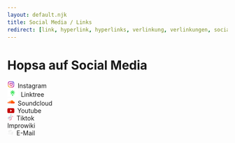 ```yaml
---
layout: default.njk
title: Social Media / Links
redirect: [link, hyperlink, hyperlinks, verlinkung, verlinkungen, social-media, socialmedia, social]
---
```


# Hopsa auf Social Media

<div class="mt-8 text-lg flex items-center justify-center flex-wrap">
<a href="https://instagram.com/hopsa_berlin/" class="flex no-underline hover:no-underline text-white hover:text-white" style="text-decoration: none !important"><div class="no-underline flex py-3 whitespace-nowrap px-6 max-w-10 m-6 border border-gray-500 hover:border-white hover:bg-gray-700 hover:text-white rounded-lg"><img src="/media/logos/instagram.png" alt="Instagram" style="height: 1.2em;" class="mt-1">&ensp;Instagram</div></a>
<a href="https://linktr.ee/hopsa_berlin" class="flex no-underline hover:no-underline text-white hover:text-white" style="text-decoration: none !important"><div class="no-underline flex py-3 whitespace-nowrap px-6 max-w-10 m-6 border border-gray-500 hover:border-white hover:bg-gray-700 hover:text-white rounded-lg"><img src="/media/logos/linktree.png" alt="Linktree" style="height: 1.2em;" class="mt-1">&ensp;Linktree</div></a>
<a href="https://soundcloud.com/hopsa_berlin" class="flex no-underline hover:no-underline text-white hover:text-white" style="text-decoration: none !important"><div class="no-underline flex py-3 whitespace-nowrap px-6 max-w-10 m-6 border border-gray-500 hover:border-white hover:bg-gray-700 hover:text-white rounded-lg"><img src="/media/logos/soundcloud.png" alt="Soundcloud" style="height: 1.2em;" class="mt-1">&ensp;Soundcloud</div></a>
<a href="https://www.youtube.com/@HopsaBerlin" class="flex no-underline hover:no-underline text-white hover:text-white" style="text-decoration: none !important"><div class="no-underline flex py-3 whitespace-nowrap px-6 max-w-10 m-6 border border-gray-500 hover:border-white hover:bg-gray-700 hover:text-white rounded-lg"><img src="/media/logos/youtube.png" alt="Youtube" style="height: 0.8em;" class="mt-1.5">&ensp;Youtube</div></a>
<a href="https://www.tiktok.com/@hopsa_berlin/" class="flex no-underline hover:no-underline text-white hover:text-white" style="text-decoration: none !important"><div class="no-underline flex py-3 whitespace-nowrap px-6 max-w-10 m-6 border border-gray-500 hover:border-white hover:bg-gray-700 hover:text-white rounded-lg"><img src="/media/logos/tiktok.png" alt="Tiktok" style="height: 1em;" class="mt-1">&ensp;Tiktok</div></a>
<a href="https://improwiki.com/de/improgruppe/hopsa_berlin" class="flex no-underline hover:no-underline text-white hover:text-white" style="text-decoration: none !important"><div class="no-underline flex py-3 whitespace-nowrap px-6 max-w-10 m-6 border border-gray-500 hover:border-white hover:bg-gray-700 hover:text-white rounded-lg">Improwiki</div></a>
<a href="mailto:hopsaberlin@gmail.com" class="flex no-underline hover:no-underline text-white hover:text-white" style="text-decoration: none !important"><div class="no-underline flex py-3 whitespace-nowrap px-6 max-w-10 m-6 border border-gray-500 hover:border-white hover:bg-gray-700 hover:text-white rounded-lg"><img src="/media/logos/email.png" alt="Email" style="height: 1em;" class="mt-1">&ensp;E-Mail</div></a>
</div>
